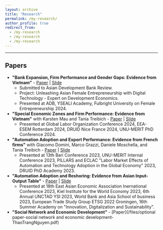 ```yaml
---
layout: archive
title: "Research"
permalink: /my-research/
author_profile: true
redirect_from:
  - /my-research
  - /my-research
  - /my-research
---
```


<hr>

## Papers
* **"Bank Expansion, Firm Performance and Gender Gaps: Evidence from Vietnam"** - [Paper](/files/Vietnam_FemaleEntrepreneurship_paper.pdf) | [Slide](/files/Vietnam_FemaleEntrepreneurship_slide.pdf)
  * Submitted to Asian Development Bank Review.
  * Project: Unleashing Asian Female Entrepreneurship with Digital Technology - Expert on Development Economics. 
  * Presented at ADB, YSEALI Academy, Fulbright University on Female Entrepreneurship 2024.   
* **"Special Economic Zones and Firm Performance: Evidence from Vietnam"** with Karsten Mau and Tania Treibich - [Paper](/files/Vietnam_SEZs_paper.pdf) | [Slide](/files/Vietnam_SEZs_slide.pdf)
  * Presented at Global Labor Organization Conference 2024, EEA-ESEM Rotterdam 2024, DRUID Nice France 2024, UNU-MERIT PhD Conference 2024.    
* **"Automation Adoption and Export Performance: Evidence from French firms"** with Giacomo Domini, Marco Grazzi, Daniele Moschella, and Tania Treibich - [Paper](/files/Automation_and_Export_paper.pdf) | [Slide](/files/Automation_and_Export_slide.pdf) 
  * Presented at 13th Bari Conference 2023, UNU-MERIT Internal Conference 2023, PILLARS and ECLAC "Labor Market Effects of Automation and Technology Adoption in the Global Economy" 2023, DRUID PhD Academy 2023. 
* **"Automation Adoption and Reshoring: Evidence from Asian Input-Output Table"** - [Paper](/files/Reshoring_paper.pdf) | [Slide](/files/Reshoring_slide.pdf)   
  * Presented at 18th East Asian Economic Association Inernational Conference 2023, Kiel Institute for the World Economy 2023, 6th Annual UNCTAD YSI 2023, World Bank and Asia School of business 2023, European Trade Study Group ETSG 2022 Groningen, 16th Summer Academy on "Innovation, Digitalization and Sustainability". 
* **"Social Network and Economic Development"** - [Paper](/files/optional paper-social network and economic development-ThaoTrangNguyen.pdf)
